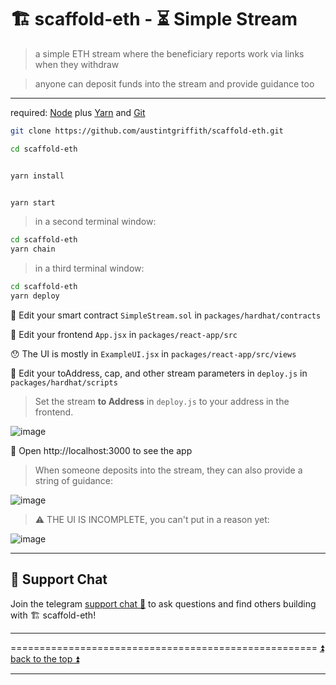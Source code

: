 # 🏗 scaffold-eth - ⏳ Simple Stream

> a simple ETH stream where the beneficiary reports work via links when they withdraw

> anyone can deposit funds into the stream and provide guidance too

---

required: [Node](https://nodejs.org/dist/latest-v12.x/) plus [Yarn](https://classic.yarnpkg.com/en/docs/install/) and [Git](https://git-scm.com/downloads)


```bash
git clone https://github.com/austintgriffith/scaffold-eth.git

cd scaffold-eth
```

```bash

yarn install

```

```bash

yarn start

```

> in a second terminal window:

```bash
cd scaffold-eth
yarn chain

```

> in a third terminal window:

```bash
cd scaffold-eth
yarn deploy

```

🔏 Edit your smart contract `SimpleStream.sol` in `packages/hardhat/contracts`

📝 Edit your frontend `App.jsx` in `packages/react-app/src`

😯 The UI is mostly in `ExampleUI.jsx` in `packages/react-app/src/views`

💼 Edit your toAddress, cap, and other stream parameters in `deploy.js` in `packages/hardhat/scripts`

> Set the stream **to Address** in `deploy.js` to your address in the frontend.

![image](https://user-images.githubusercontent.com/2653167/116141391-d6433a00-a695-11eb-8c07-02edf6454b98.png)

📱 Open http://localhost:3000 to see the app

> When someone deposits into the stream, they can also provide a string of guidance:

![image](https://user-images.githubusercontent.com/2653167/116141935-8dd84c00-a696-11eb-8dd9-dd55f18746ee.png)

> ⚠️ THE UI IS INCOMPLETE, you can't put in a reason yet:

![image](https://user-images.githubusercontent.com/2653167/116142444-27076280-a697-11eb-8c30-3bd6c8c4ccb0.png)


---


## 💬 Support Chat

Join the telegram [support chat 💬](https://t.me/joinchat/KByvmRe5wkR-8F_zz6AjpA)  to ask questions and find others building with 🏗 scaffold-eth!

---

===================================================== [⏫ back to the top ⏫](https://github.com/austintgriffith/scaffold-eth#-scaffold-eth)

---
